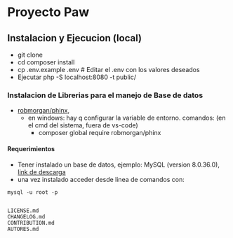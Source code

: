 # Proyecto Paw


## Instalacion y Ejecucion (local)

* git clone <url-repo>
* cd composer install
* cp .env.example .env # Editar el .env con los valores deseados
* Ejecutar php -S localhost:8080 -t public/

### Instalacion de Librerias para el manejo de Base de datos

* [robmorgan/phinx](https://phinx.org/), 
    - en windows: hay q configurar la variable de entorno. 
    comandos: 
        (en el cmd del sistema, fuera de vs-code)
        - composer global require robmorgan/phinx 
#### Requerimientos

- Tener instalado un base de datos, ejemplo: MySQL (version 8.0.36.0), [link de descarga](https://dev.mysql.com/get/Downloads/MySQLInstaller/mysql-installer-community-8.0.36.0.msi)
- una vez instalado acceder desde linea de comandos con:

```shell
mysql -u root -p    


LICENSE.md
CHANGELOG.md
CONTRIBUTION.md
AUTORES.md